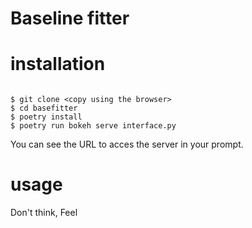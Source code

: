 # Baseline fitter

# installation

```shell

$ git clone <copy using the browser>
$ cd basefitter
$ poetry install
$ poetry run bokeh serve interface.py
```
You can see the URL to acces the server in your prompt.

# usage

Don't think, Feel
